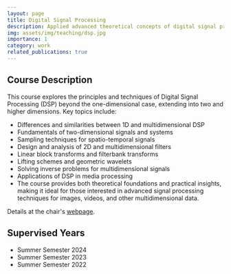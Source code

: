 ```yaml
---
layout: page
title: Digital Signal Processing
description: Applied advanced theoretical concepts of digital signal processing. Master Course (MSEI) at the Department of Electrical and Computer Engineering, Technical University of Munich, Germany.
img: assets/img/teaching/dsp.jpg
importance: 1
category: work
related_publications: true
---
```


## Course Description

This course explores the principles and techniques of Digital Signal Processing (DSP) beyond the one-dimensional case, extending into two and higher dimensions. Key topics include:

- Differences and similarities between 1D and multidimensional DSP
- Fundamentals of two-dimensional signals and systems
- Sampling techniques for spatio-temporal signals
- Design and analysis of 2D and multidimensional filters
- Linear block transforms and filterbank transforms
- Lifting schemes and geometric wavelets
- Solving inverse problems for multidimensional signals
- Applications of DSP in media processing
- The course provides both theoretical foundations and practical insights, making it ideal for those interested in advanced signal processing techniques for images, videos, and other multidimensional data.

Details at the chair's [webpage](https://www.ce.cit.tum.de/lmt/lehre/digital-signal-processing/).

## Supervised Years

* Summer Semester 2024
* Summer Semester 2023
* Summer Semester 2022

